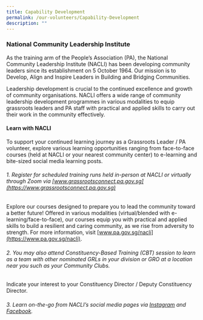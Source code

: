 ```yaml
---
title: Capability Development
permalink: /our-volunteers/Capability-Development
description: ""
---
```

### National Community Leadership Institute

As the training arm of the People’s Association (PA), the National Community Leadership Institute (NACLI) has been developing community leaders since its establishment on 5 October 1964. Our mission is to Develop, Align and Inspire Leaders in Building and Bridging Communities. 

Leadership development is crucial to the continued excellence and growth of community organisations. NACLI offers a wide range of community leadership development programmes in various modalities to equip grassroots leaders and PA staff with practical and applied skills to carry out their work in the community effectively. 

####  Learn with NACLI

To support your continued learning journey as a Grassroots Leader / PA volunteer, explore various learning opportunities ranging from face-to-face courses (held at NACLI or your nearest community center) to e-learning and bite-sized social media learning posts. 

###### 1.  Register for scheduled training runs held in-person at NACLI or virtually through Zoom via [www.grassrootsconnect.pa.gov.sg](https://www.grassrootsconnect.pa.gov.sg) 

Explore our courses designed to prepare you to lead the community toward a better future! Offered in various modalities (virtual/blended with e-learning/face-to-face), our courses equip you with practical and applied skills to build a resilient and caring community, as we rise from adversity to strength. For more information, visit [www.pa.gov.sg/nacli](https://www.pa.gov.sg/nacli).

###### 2. You may also attend Constituency-Based Training (CBT) session to learn as a team with other nominated GRLs in your division or GRO at a location near you such as your Community Clubs.  

Indicate your interest to your Constituency Director / Deputy Constituency Director.

###### 3. Learn on-the-go from NACLI’s social media pages via [Instagram](https://www.instagram.com/nacli) and [Facebook](https://www.facebook.com/naclisg).
